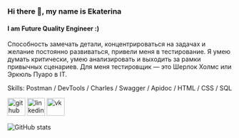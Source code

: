 ### Hi there 👋, my name is Ekaterina
#### I am Future Quality Engineer :)


Способность замечать детали, концентрироваться на задачах и желание постоянно развиваться, привели меня в тестирование. Я умею думать критически, умею анализировать и выходить за рамки привычных сценариев. Для меня тестировщик — это Шерлок Холмс или Эркюль Пуаро в IT. 


Skills: Postman / DevTools / Charles / Swagger / Apidoc / HTML / CSS / SQL



[<img src='https://cdn.jsdelivr.net/npm/simple-icons@3.0.1/icons/github.svg' alt='github' height='40'>](https://github.com/https://github.com/katarina335)  [<img src='https://cdn.jsdelivr.net/npm/simple-icons@3.0.1/icons/linkedin.svg' alt='linkedin' height='40'>](https://www.linkedin.com/in/https://www.linkedin.com/in/katerina-beregovskaya-b2484161//)  [<img src='https://cdn.jsdelivr.net/npm/simple-icons@3.0.1/icons/vk.svg' alt='vk' height='40'>](https://vk.com/id3526601)  

![GitHub stats](https://github-readme-stats.vercel.app/api?username=https://github.com/katarina335&show_icons=true)  

